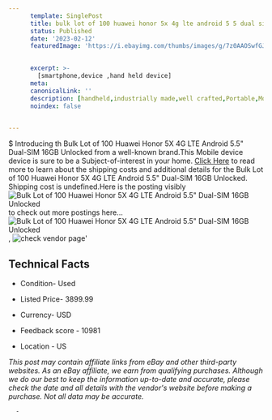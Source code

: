 ```yaml
---
      template: SinglePost
      title: bulk lot of 100 huawei honor 5x 4g lte android 5 5 dual sim 16gb unlocked
      status: Published
      date: '2023-02-12'
      featuredImage: 'https://i.ebayimg.com/thumbs/images/g/7z0AAOSwfGJjXHSn/s-l225.jpg'
       

      excerpt: >-
        [smartphone,device ,hand held device]
      meta:
      canonicalLink: ''
      description: [handheld,industrially made,well crafted,Portable,Mobile,Compact,Convenient,Lightweight,Maneuverable,Man-portable,Miniature,Carriable,Hand-held,Light,Holdable,Transportable,Mobile device,Pocket-sized,On-the-go,Wireless,Cordless,Compact size,Convenient size, smartphone,device ,hand held device]
      noindex: false
      

---
```

$
      Introducing th Bulk Lot of 100 Huawei Honor 5X 4G LTE Android 5.5" Dual-SIM 16GB Unlocked from a well-known brand.This Mobile device device  is sure to be a Subject-of-interest in your home. [Click Here](https://www.ebay.com/itm/275528678331?hash=item4026c9fbbb%3Ag%3A7z0AAOSwfGJjXHSn&mkevt=1&mkcid=1&mkrid=711-53200-19255-0&campid=%253CePNCampaignId%253E&customid=%253CreferenceId%253E&toolid=10049) to read more to learn about the shipping costs and additional details for the Bulk Lot of 100 Huawei Honor 5X 4G LTE Android 5.5" Dual-SIM 16GB Unlocked. Shipping cost is undefined.Here is the posting visibly ![Bulk Lot of 100 Huawei Honor 5X 4G LTE Android 5.5" Dual-SIM 16GB Unlocked](https://i.ebayimg.com/thumbs/images/g/7z0AAOSwfGJjXHSn/s-l225.jpg) to check out more postings here... ![Bulk Lot of 100 Huawei Honor 5X 4G LTE Android 5.5" Dual-SIM 16GB Unlocked](https://i.ebayimg.com/images/g/7z0AAOSwfGJjXHSn/s-l1600.jpg), ![check vendor page](https://origin-galleryplus.ebayimg.com/ws/web/275528678331_2_0_1/225x225.jpg,https://origin-galleryplus.ebayimg.com/ws/web/275528678331_3_0_1/225x225.jpg,https://origin-galleryplus.ebayimg.com/ws/web/275528678331_4_0_1/225x225.jpg,https://origin-galleryplus.ebayimg.com/ws/web/275528678331_5_0_1/225x225.jpg)'

      

 ## Technical Facts 



     
      

 - Condition- Used 


      

 - Listed Price- 3899.99 


      

 - Currency- USD 


      

 - Feedback score - 10981 


      

 - Location - US 


      
      

 *_This post may contain affiliate links from eBay and other third-party websites. As an eBay affiliate, we earn from qualifying purchases. Although we do our best to keep the information up-to-date and accurate, please check the date and all details with the vendor's website before making a purchase. Not all data may be accurate._*




      -

